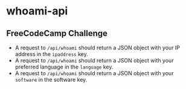 # whoami-api
## FreeCodeCamp Challenge

- A request to `/api/whoami` should return a JSON object with your IP address in the `ipaddress` key.
- A request to `/api/whoami` should return a JSON object with your preferred language in the `language` key.
- A request to `/api/whoami` should return a JSON object with your `software` in the software key.